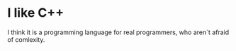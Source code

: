 # I like C++

I think it is a programming language for real programmers, who aren´t afraid of comlexity.
